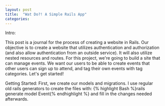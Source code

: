 ```yaml
---
layout: post
title:  "Wat Do?! A Simple Rails App"
categories:
---
```


Intro:

This post is a journal for the process of creating a website in Rails. Our objective is to create a website that utilizes authentication and authorization (and also allow authentication from an outside service). It will also utilize nested resources and routes. For this project, we're going to build a site that can manage events. We want our users to be able to create events that other users can sign up to attend, and tag their own events with tag categories. Let's get started!

Getting Started:
First, we create our models and migrations. I use regular old rails generators to create the files with:
{% highlight Bash %}rails generate model Event{% endhighlight %}
and fill in the changes needed afterwards.
